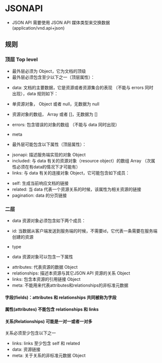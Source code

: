 # JSONAPI

- JSON API 需要使用 JSON API 媒体类型来交换数据(application/vnd.api+json)

## 规则
### 顶层 Top level
- 最外层必须为 Object，它为文档的顶级
- 最外层必须包含至少以下之一（顶层属性）：

>
- data: 文档的主要数据，它是资源或者资源集合的表现  （不能与 errors 同时出现），data 规则如下：

>>
- 单资源对象， Object 或者 null，无数据为 null
- 资源对象的数组， Array 或者 []，无数据为 []

- errors: 包含错误的对象的数组 （不能与 data 同时出现）
- meta

- 最外层可能包含以下属性（顶层属性）：

>
- jsonapi: 描述服务端实现的对象 Object
- included: 与 data 有关的资源对象（resource object）的数组 Array （次属性必须在有data的情况下才可能有）
- links: 与 data 有关的连接对象 Object，它可能包含如下成员：

>>
- self: 生成当前响应文档的链接
- related: 当 data 代表一个资源关系的时候，该属性为相关资源的链接
- pagination: data 的分页链接

### 二层
- data 资源对象必须包含如下两个成员：

>
- id: 当数据从客户端发送到服务端的时候，不需要id，它代表一条需要在服务端创建的资源
- type

- data 资源对象可以包含一下属性

>
- attributes: 代表资源的数据  Object
- relationships: 描述本资源与其它JSON API 资源的关系  Object
- links: 包含本资源的引用链接  Object
- meta: 不能用来代表attributes和relationships的非标准元数据

#### 字段(fields)：attributes 和 relationships 共同被称为字段

#### 属性(attributes) 不能包含 relationships 和 links

#### 关系(Relationships) 可能是一对一或者一对多
关系必须至少包含以下之一
- links: links 至少包含 self 和 related
- data: 资源链接
- meta: 关于关系的非标准元数据 Object
